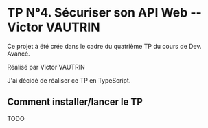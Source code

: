 # TP N°4. Sécuriser son API Web -- Victor VAUTRIN

Ce projet à été crée dans le cadre du quatrième TP du cours de Dev. Avancé.

Réalisé par Victor VAUTRIN

J'ai décidé de réaliser ce TP en TypeScript.

## Comment installer/lancer le TP

TODO